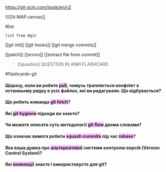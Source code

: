 https://git-scm.com/book/en/v2

![[Git MAP.canvas]]






#list 

```dataview
list from #git 
```

[[git init]]
[[git hooks]]
[[git merge commits]]

[[patch]]
[[errors]]
[[extract file from commit]]
> [!question] QUESTION IN ANKI FLASHCARD

#flashcards-git

#### Щоразу, коли ви робите <span style="background:#fdbfff">pull</span>, чомусь трапляється конфлікт в останньому рядку в усіх файлах, які ви редагували. Що відбувається?

#### Що робить команда <span style="background:#fdbfff">git fetch</span>?

#### Які <span style="background:#fdbfff">git hygiene</span> підходи ви знаєте?

#### Чи можете описати суть методології <span style="background:#fdbfff">git flow</span> двома словами?

#### Що означає вимога робити <span style="background:#fdbfff">squash commits</span> під час <span style="background:#fdbfff">rebase</span>?

#### Яка ваша думка про <span style="background:#fdbfff">альтернативні</span> системи контролю версій (Version Control System)?

#### Які <span style="background:#fdbfff">конвенції</span> знаєте і використовуєте для git?

